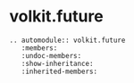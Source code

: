 # volkit.future

```{eval-rst}
.. automodule:: volkit.future
   :members:
   :undoc-members:
   :show-inheritance:
   :inherited-members:
